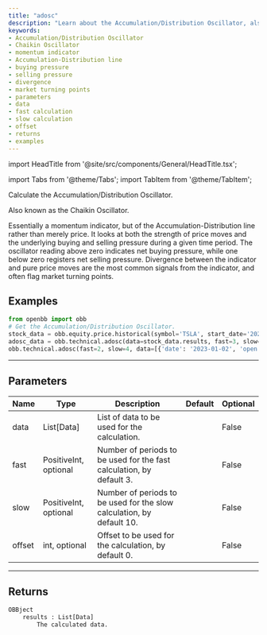 ```yaml
---
title: "adosc"
description: "Learn about the Accumulation/Distribution Oscillator, also known as the  Chaikin Oscillator. This momentum indicator examines the strength of price moves  and underlying buying and selling pressure. Discover how divergence between the  indicator and price signals market turning points. Explore the parameters, data,  and examples for using this oscillator in your analysis."
keywords:
- Accumulation/Distribution Oscillator
- Chaikin Oscillator
- momentum indicator
- Accumulation-Distribution line
- buying pressure
- selling pressure
- divergence
- market turning points
- parameters
- data
- fast calculation
- slow calculation
- offset
- returns
- examples
---
```


import HeadTitle from '@site/src/components/General/HeadTitle.tsx';

<HeadTitle title="technical/adosc - Reference | OpenBB Platform Docs" />

<!-- markdownlint-disable MD012 MD031 MD033 -->

import Tabs from '@theme/Tabs';
import TabItem from '@theme/TabItem';

Calculate the Accumulation/Distribution Oscillator.

 Also known as the Chaikin Oscillator.

 Essentially a momentum indicator, but of the Accumulation-Distribution line
 rather than merely price. It looks at both the strength of price moves and the
 underlying buying and selling pressure during a given time period. The oscillator
 reading above zero indicates net buying pressure, while one below zero registers
 net selling pressure. Divergence between the indicator and pure price moves are
 the most common signals from the indicator, and often flag market turning points.


Examples
--------

```python
from openbb import obb
# Get the Accumulation/Distribution Oscillator.
stock_data = obb.equity.price.historical(symbol='TSLA', start_date='2023-01-01', provider='fmp')
adosc_data = obb.technical.adosc(data=stock_data.results, fast=3, slow=10, offset=0)
obb.technical.adosc(fast=2, slow=4, data=[{'date': '2023-01-02', 'open': 110.0, 'high': 120.0, 'low': 100.0, 'close': 115.0, 'volume': 10000.0}, {'date': '2023-01-03', 'open': 165.0, 'high': 180.0, 'low': 150.0, 'close': 172.5, 'volume': 15000.0}, {'date': '2023-01-04', 'open': 146.67, 'high': 160.0, 'low': 133.33, 'close': 153.33, 'volume': 13333.33}, {'date': '2023-01-05', 'open': 137.5, 'high': 150.0, 'low': 125.0, 'close': 143.75, 'volume': 12500.0}, {'date': '2023-01-06', 'open': 132.0, 'high': 144.0, 'low': 120.0, 'close': 138.0, 'volume': 12000.0}])
```

---

## Parameters

<Tabs>

<TabItem value='standard' label='standard'>

| Name | Type | Description | Default | Optional |
| ---- | ---- | ----------- | ------- | -------- |
| data | List[Data] | List of data to be used for the calculation. |  | False |
| fast | PositiveInt, optional | Number of periods to be used for the fast calculation, by default 3. |  | False |
| slow | PositiveInt, optional | Number of periods to be used for the slow calculation, by default 10. |  | False |
| offset | int, optional | Offset to be used for the calculation, by default 0. |  | False |
</TabItem>

</Tabs>

---

## Returns

```python wordwrap
OBBject
    results : List[Data]
        The calculated data.
```

